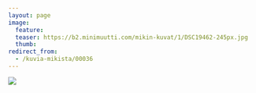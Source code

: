 ```yaml
---
layout: page
image:
  feature:
  teaser: https://b2.minimuutti.com/mikin-kuvat/1/DSC19462-245px.jpg
  thumb:
redirect_from:
  - /kuvia-mikista/00036
---
```


![](https://b2.minimuutti.com/mikin-kuvat/1/DSC19462-800px.jpg)
